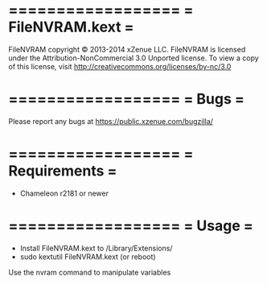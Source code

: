 ==================
= FileNVRAM.kext =
==================

FileNVRAM copyright © 2013-2014 xZenue LLC.
FileNVRAM is licensed under the Attribution-NonCommercial 3.0 Unported license.
To view a copy of this license, visit http://creativecommons.org/licenses/by-nc/3.0

==================
=      Bugs      =
==================

Please report any bugs at https://public.xzenue.com/bugzilla/

==================
=  Requirements  =
==================

 - Chameleon r2181 or newer

==================
=     Usage      =
==================

- Install FileNVRAM.kext to /Library/Extensions/
- sudo kextutil FileNVRAM.kext (or reboot)

Use the nvram command to manipulate variables
